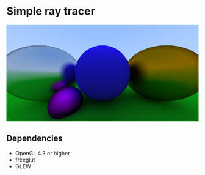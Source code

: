 # Simple ray tracer

![test image](/test.bmp)

Dependencies
------------
 - OpenGL 4.3 or higher
 - freeglut
 - GLEW